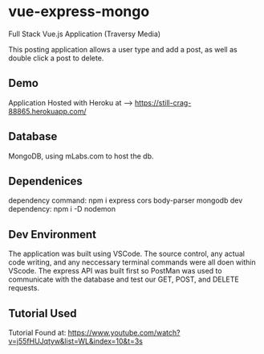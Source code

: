 # vue-express-mongo

Full Stack Vue.js Application (Traversy Media)

This posting application allows a user type and add a post, as well as double click a post to delete. 

## Demo
Application Hosted with Heroku at --> https://still-crag-88865.herokuapp.com/

## Database 
MongoDB, using mLabs.com to host the db. 

## Dependenices
dependency command: npm i express cors body-parser mongodb
	dev dependency: npm i -D nodemon

## Dev Environment
The application was built using VSCode. The source control, any actual code writing, and any neccessary terminal commands were all doen within VScode. The express API was built first so PostMan was used to communicate with the database and test our GET, POST, and DELETE requests. 


## Tutorial Used
Tutorial Found at: https://www.youtube.com/watch?v=j55fHUJqtyw&list=WL&index=10&t=3s 
